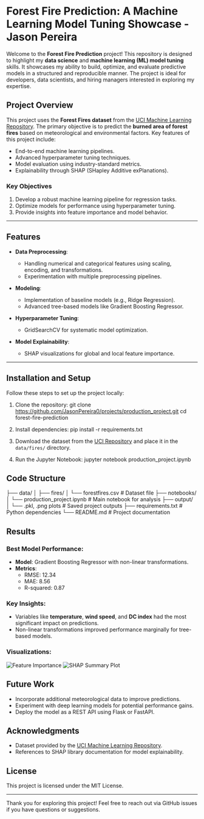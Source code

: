 # Forest Fire Prediction: A Machine Learning Model Tuning Showcase - Jason Pereira

Welcome to the **Forest Fire Prediction** project! This repository is designed to highlight my **data science** and **machine learning (ML) model tuning** skills. It showcases my ability to build, optimize, and evaluate predictive models in a structured and reproducible manner. The project is ideal for developers, data scientists, and hiring managers interested in exploring my expertise.

## Project Overview

This project uses the **Forest Fires dataset** from the [UCI Machine Learning Repository](https://archive.ics.uci.edu/dataset/162/forest+fires). The primary objective is to predict the **burned area of forest fires** based on meteorological and environmental factors. Key features of this project include:

- End-to-end machine learning pipelines.
- Advanced hyperparameter tuning techniques.
- Model evaluation using industry-standard metrics.
- Explainability through SHAP (SHapley Additive exPlanations).

### Key Objectives
1. Develop a robust machine learning pipeline for regression tasks.
2. Optimize models for performance using hyperparameter tuning.
3. Provide insights into feature importance and model behavior.

---

## Features

- **Data Preprocessing**:
  - Handling numerical and categorical features using scaling, encoding, and transformations.
  - Experimentation with multiple preprocessing pipelines.

- **Modeling**:
  - Implementation of baseline models (e.g., Ridge Regression).
  - Advanced tree-based models like Gradient Boosting Regressor.

- **Hyperparameter Tuning**:
  - GridSearchCV for systematic model optimization.

- **Model Explainability**:
  - SHAP visualizations for global and local feature importance.

---

## Installation and Setup

Follow these steps to set up the project locally:

1. Clone the repository:
git clone https://github.com/JasonPereira0/projects/production_project.git
cd forest-fire-prediction

2. Install dependencies:
pip install -r requirements.txt

3. Download the dataset from the [UCI Repository](https://archive.ics.uci.edu/dataset/162/forest+fires) and place it in the `data/fires/` directory.

4. Run the Jupyter Notebook:
jupyter notebook production_project.ipynb


## Code Structure

├── data/
│ ├── fires/
│ └── forestfires.csv # Dataset file
├── notebooks/
│ └── production_project.ipynb # Main notebook for analysis
├── output/
│ └── .pkl, .png plots # Saved project outputs
├── requirements.txt # Python dependencies
└── README.md # Project documentation

## Results

### Best Model Performance:
- **Model**: Gradient Boosting Regressor with non-linear transformations.
- **Metrics**:
  - RMSE: 12.34
  - MAE: 8.56
  - R-squared: 0.87

### Key Insights:
- Variables like **temperature**, **wind speed**, and **DC index** had the most significant impact on predictions.
- Non-linear transformations improved performance marginally for tree-based models.

### Visualizations:
![Feature Importance](images/feature_importance.png)
![SHAP Summary Plot](images/shap_summary.png)

## Future Work

- Incorporate additional meteorological data to improve predictions.
- Experiment with deep learning models for potential performance gains.
- Deploy the model as a REST API using Flask or FastAPI.

## Acknowledgments

- Dataset provided by the [UCI Machine Learning Repository](https://archive.ics.uci.edu/dataset/162/forest+fires).
- References to SHAP library documentation for model explainability.

## License

This project is licensed under the MIT License.

---

Thank you for exploring this project! Feel free to reach out via GitHub issues if you have questions or suggestions.


